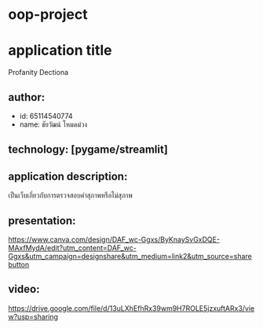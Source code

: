 # oop-project
# application title 
Profanity Dectiona
## author: 
  * id: 65114540774
  * name: ชัยวัฒน์ โหมดม่วง
    
## technology: [pygame/streamlit]

## application description: 
เป็นเว็บเกี่ยวกับการตรวจสอบคำสุภาพหรือไม่สุภาพ

## presentation: 
https://www.canva.com/design/DAF_wc-Ggxs/ByKnaySvGxDQE-MAxfMydA/edit?utm_content=DAF_wc-Ggxs&utm_campaign=designshare&utm_medium=link2&utm_source=sharebutton
## video: 
https://drive.google.com/file/d/13uLXhEfhRx39wm9H7ROLE5jzxuftARx3/view?usp=sharing
 

